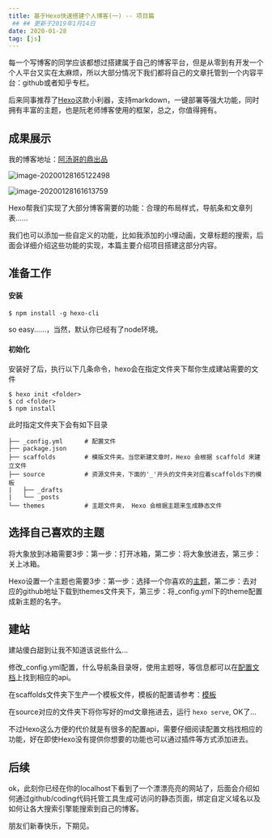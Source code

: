 ```yaml
---
title: 基于Hexo快速搭建个人博客(一) -- 项目篇
 ## ## 更新于2019年1月14日
date: 2020-01-28
tag: [js]
---
```

每一个写博客的同学应该都想过搭建属于自己的博客平台，但是从零到有开发一个个人平台又实在太麻烦，所以大部分情况下我们都将自己的文章托管到一个内容平台：github或者知乎专栏。

后来同事推荐了[Hexo][1]这款小利器，支持markdown，一键部署等强大功能，同时拥有丰富的主题，也是阮老师博客使用的框架，总之，你值得拥有。

## 成果展示

我的博客地址：[阿汤哥的鼎出品][2]

![image-20200128165122498](/images/2020/基于Hexo快速搭建个人博客1-1.png)

![image-20200128161613759](/images/2020/基于Hexo快速搭建个人博客1-2.png)

Hexo帮我们实现了大部分博客需要的功能：合理的布局样式，导航条和文章列表......

我们也可以添加一些自定义的功能，比如我添加的小埋动画，文章标题的搜索，后面会详细介绍这些功能的实现，本篇主要介绍项目搭建这部分内容。

## 准备工作

#### 安装

```
$ npm install -g hexo-cli
```

so easy......，当然，默认你已经有了node环境。

#### 初始化

安装好了后，执行以下几条命令，hexo会在指定文件夹下帮你生成建站需要的文件

```
$ hexo init <folder>
$ cd <folder>
$ npm install
```

此时指定文件夹下会有如下目录

```
├── _config.yml      # 配置文件
├── package.json
├── scaffolds        # 模版文件夹。当您新建文章时，Hexo 会根据 scaffold 来建立文件
├── source           # 资源文件夹，下面的'_'开头的文件夹对应着scaffolds下的模板
|   ├── _drafts
|   └── _posts
└── themes           # 主题文件夹， Hexo 会根据主题来生成静态文件
```

## 选择自己喜欢的主题

将大象放到冰箱需要3步：第一步：打开冰箱，第二步：将大象放进去，第三步：关上冰箱。

Hexo设置一个主题也需要3步：第一步：选择一个你喜欢的[主题][3]，第二步：去对应的github地址下载到themes文件夹下，第三步：将_config.yml下的theme配置成新主题的名字。

## 建站
建站傻白甜到让我不知道该说些什么...

修改_config.yml配置，什么导航条目录呀，使用主题呀，等信息都可以在[配置文档][4]上找到相应的api。

在scaffolds文件夹下生产一个模板文件，模板的配置请参考：[模板][5]

在source对应的文件夹下将你写好的md文章拖进去，运行 ``hexo serve``, OK了...

不过Hexo这么方便的代价就是有很多的配置api，需要仔细阅读配置文档找相应的功能，好在即使Hexo没有提供你想要的功能也可以通过插件等方式添加进去。

## 后续

ok，此刻你已经在你的localhost下看到了一个漂漂亮亮的网站了，后面会介绍如何通过github/coding代码托管工具生成可访问的静态页面，绑定自定义域名以及如何让各大搜索引擎能搜索到自己的博客。

朋友们新春快乐，下期见。

[1]: https://hexo.io/zh-cn/
[2]: http://0u6edk.coding-pages.com/
[3]: https://hexo.io/themes/
[4]: https://hexo.io/zh-cn/docs/configuration
[5]: https://hexo.io/zh-cn/docs/templates